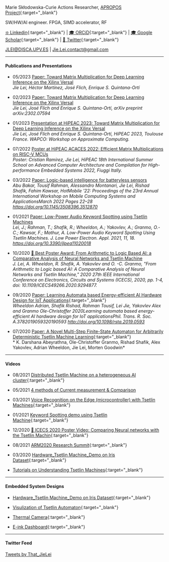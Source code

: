 Marie Skłodowska-Curie Actions Researcher, [APROPOS Project](https://projects.tuni.fi/apropos/){:target="_blank"} 

SW/HW/AI engineer.
FPGA, SIMD accelerator, RF

[❇️ Linkedin](https://www.linkedin.com/in/jie-l-142889139/){:target="_blank"} 
  |
[🎓 ORCiD](https://orcid.org/0000-0002-9998-9503){:target="_blank"} 
  |   [🎓 Google Scholar](https://scholar.google.com/citations?user=g0nZZiMAAAAJ&hl=en&oi=ao){:target="_blank"} 
 |   [🐧 Twitter](https://twitter.com/That_JieLei){:target="_blank"}

JLEI@DISCA.UPV.ES  | Jie.Lei.contact@gmail.com 


---

#### **Publications and Presentations**

- 05/2023 [Paper: Toward Matrix Multiplication for Deep Learning Inference on the Xilinx Versal](H32023/H3_PAGE.md)
<br />  *Jie Lei, Héctor Martínez, José Flich, Enrique S. Quintana-Ortí*


- 02/2023 [Paper: Toward Matrix Multiplication for Deep Learning Inference on the Xilinx Versal](https://arxiv.org/abs/2302.07594)
<br />  *Jie Lei, José Flich and Enrique S. Quintana-Ortí, arXiv preprint arXiv:2302.07594*

- 01/2023 [Presentation at HiPEAC 2023: Toward Matrix Multiplication for Deep Learning Inference on the Xilinx Versal](https://www.hipeac.net/2023/toulouse/#/program/sessions/8045/)
<br />  *Jie Lei, José Flich and Enrique S. Quintana-Ortí, HiPEAC 2023, Toulouse France. WAPCO: Workshop on Approximate Computing.*

- 07/2022 [Poster at HiPEAC ACACES 2022: Efficient Matrix Multiplications on RISC-V MCUs](https://www.crissmath.com/assets/pdf/poster.pdf)
<br />  *Poster: Cristian Ramírez, Jie Lei, HiPEAC 18th International Summer School on Advanced Computer Architecture and Compilation for High-performance Embedded Systems  2022, Fiuggi Itally.*


- 03/2022 [Paper: Logic-based intelligence for batteryless sensors](https://dl.acm.org/doi/abs/10.1145/3508396.3512870)
<br />  *Abu Bakar, Tousif Rahman, Alessandro Montanari, Jie Lei, Rishad Shafik, Fahim Kawsar, HotMobile '22: Proceedings of the 23rd Annual International Workshop on Mobile Computing Systems and ApplicationsMarch 2022 Pages 22–28 https://doi.org/10.1145/3508396.3512870*


- 01/2021 [Paper: Low-Power Audio Keyword Spotting using Tsetlin Machines](KWSTM/DEMO0.md)
<br />  *Lei, J.; Rahman, T.; Shafik, R.; Wheeldon, A.; Yakovlev, A.; Granmo, O.-C.; Kawsar, F.; Mathur, A. Low-Power Audio Keyword Spotting Using Tsetlin Machines. J. Low Power Electron. Appl. 2021, 11, 18. https://doi.org/10.3390/jlpea11020018*


- 10/2020 [👑 Best Poster Award: From Arithmetic to Logic Based AI: a Comparative Analysis of Neural Networks and Tsetlin Machine](ICECS2020/ICECS2020_PAGE.md)
<br /> *J. Lei, A. Wheeldon, R. Shafik, A. Yakovlev and O. -C. Granmo, "From Arithmetic to Logic based AI: A Comparative Analysis of Neural Networks and Tsetlin Machine," 2020 27th IEEE International Conference on Electronics, Circuits and Systems (ICECS), 2020, pp. 1-4, doi: 10.1109/ICECS49266.2020.9294877.*

- 09/2020 [Paper: Learning Automata based Energy-efficient AI Hardware Design for IoT Applications](https://doi.org/10.1098/rsta.2019.0593){:target="_blank"}
<br /> *Wheeldon Adrian, Shafik Rishad, Rahman Tousif, Lei Jie, Yakovlev Alex and Granmo Ole-Christoffer 2020Learning automata based energy-efficient AI hardware design for IoT applicationsPhil. Trans. R. Soc. A.3782019059320190593
http://doi.org/10.1098/rsta.2019.0593*

- 07/2020 [Paper: A Novel Multi-Step Finite-State Automaton for Arbitrarily Deterministic Tsetlin Machine Learning](https://arxiv.org/abs/2007.02114){:target="_blank"}
<br /> * K. Darshana Abeyrathna, Ole-Christoffer Granmo, Rishad Shafik, Alex Yakovlev, Adrian Wheeldon, Jie Lei, Morten Goodwin*

---

#### **Videos**

- 08/2021 [Distributed Tsetlin Machine on a heterogeneous AI cluster](https://twitter.com/That_JieLei/status/1424674605126623234){:target="_blank"}
  
- 05/2021 [4 methods of Current measurement & Comparison](CurrentMeasurement/text.md)

- 03/2021 [Voice Recognition on the Edge (microcontroller) with Tsetlin Machines](https://youtu.be/M_lY8SJH3yo){:target="_blank"}

- 01/2021 [Keyword Spotting demo using Tsetlin Machine](https://youtu.be/JW0tztpjX8k){:target="_blank"}

- 12/2020 [👑 ICECS 2020 Poster Video: Comparing Neural networks with the Tsetlin Machin](https://youtu.be/9kjk-lMhSrM){:target="_blank"}

- 08/2021 [ARM2020 Research Summit](https://youtu.be/N-wkgibJAZE){:target="_blank"}

- 03/2020 [Hardware_Tsetlin Machine_Demo on Iris Dataset](https://youtu.be/BzaPGByX-hg){:target="_blank"}

- [Tutorials on Understanding Tsetlin Machines](https://youtube.com/playlist?list=PLQTEHj1nqgNmBHtiw5l5cOs986WUKp8FZ){:target="_blank"}




---
#### **Embedded System Designs**

- [Hardware_Tsetlin Machine_Demo on Iris Dataset](https://github.com/JieGH/Hardware_TM_Demo){:target="_blank"}


- [Visulization of Tsetlin Automaton](https://github.com/JieGH/The-Ruler-of-Tsetlin-Automaton){:target="_blank"}

- [Thermal Camera](https://github.com/JieGH/Thermal-Camera){:target="_blank"}

- [E-ink Dashboard](https://github.com/JieGH/Epaper-Dashboard_7.5inch){:target="_blank"}


---
#### **Twitter Feed**

<a class="twitter-timeline" href="https://twitter.com/That_JieLei?ref_src=twsrc%5Etfw">Tweets by That_JieLei</a> <script async src="https://platform.twitter.com/widgets.js" charset="utf-8"></script>
